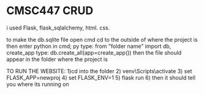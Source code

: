 # CMSC447 CRUD
i used Flask, flask_sqlalchemy, html. css.

to make the db.sqlite file
open cmd
cd to the outside of where the project is
then enter python in cmd; py
type: from "folder name" import db, create_app
type: db.create_all(app=create_app())
then the file should appear in the folder where the project is 

TO RUN THE WEBSITE:
1)cd into the folder
2) venv\Scripts\activate
3) set FLASK_APP=newproj
4) set FLASK_ENV=1
5) flask run
6) then it should tell you where its running on